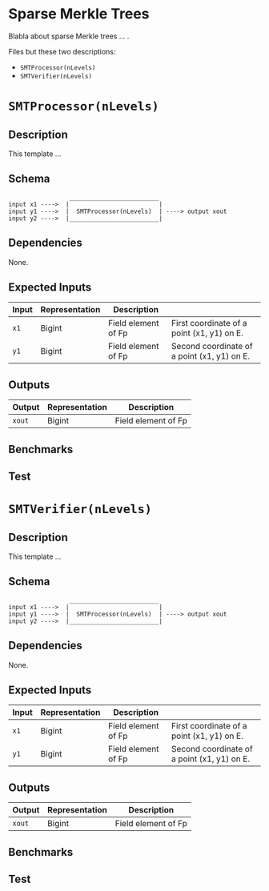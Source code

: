 # Sparse Merkle Trees

Blabla about sparse Merkle trees ... .

Files but these two descriptions:

- `SMTProcessor(nLevels)`
- `SMTVerifier(nLevels)`

# `SMTProcessor(nLevels)`

## Description

This template ...

## Schema

```
                 _________________________     
input x1 ---->  |                         |
input y1 ---->  |  SMTProcessor(nLevels)  | ----> output xout
input y2 ---->  |_________________________|     
```

## Dependencies

None.

## Expected Inputs

| Input         | Representation | Description         |                                             |
| ------------- | -------------  | -------------       | -------------                               |
| `x1`          | Bigint         | Field element of Fp | First coordinate of a point (x1, y1) on E.  |
| `y1`          | Bigint         | Field element of Fp | Second coordinate of a point (x1, y1) on E. |

## Outputs

| Output          | Representation | Description         |           
| -------------   | -------------  | -------------       | 
| `xout`          | Bigint         | Field element of Fp | 


## Benchmarks 

## Test

# `SMTVerifier(nLevels)`

## Description

This template ... 

## Schema

```
                 _________________________     
input x1 ---->  |                         |
input y1 ---->  |  SMTProcessor(nLevels)  | ----> output xout
input y2 ---->  |_________________________|     
```

## Dependencies

None.

## Expected Inputs

| Input         | Representation | Description         |                                             |
| ------------- | -------------  | -------------       | -------------                               |
| `x1`          | Bigint         | Field element of Fp | First coordinate of a point (x1, y1) on E.  |
| `y1`          | Bigint         | Field element of Fp | Second coordinate of a point (x1, y1) on E. |

## Outputs

| Output          | Representation | Description         |           
| -------------   | -------------  | -------------       | 
| `xout`          | Bigint         | Field element of Fp | 


## Benchmarks 

## Test